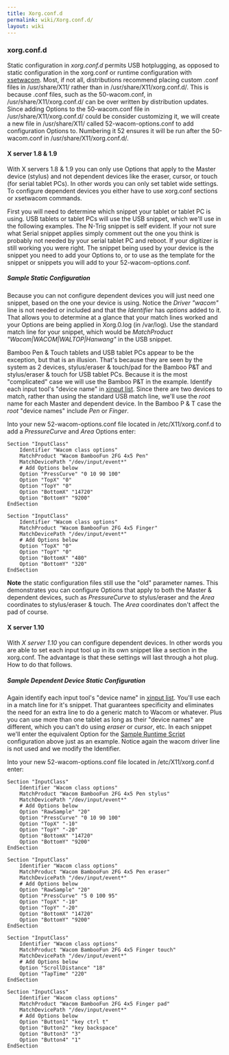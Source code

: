 ```yaml
---
title: Xorg.conf.d
permalink: wiki/Xorg.conf.d/
layout: wiki
---
```


### xorg.conf.d

Static configuration in *xorg.conf.d* permits USB hotplugging, as
opposed to static configuration in the xorg.conf or runtime
configuration with [xsetwacom](xsetwacom "wikilink"). Most, if not all,
distributions recommend placing custom .conf files in /usr/share/X11/
rather than in /usr/share/X11/xorg.conf.d/. This is because .conf files,
such as the 50-wacom.conf, in /usr/share/X11/xorg.conf.d/ can be over
written by distribution updates. Since adding Options to the
50-wacom.conf file in /usr/share/X11/xorg.conf.d/ could be consider
customizing it, we will create a new file in /usr/share/X11/ called
52-wacom-options.conf to add configuration Options to. Numbering it 52
ensures it will be run after the 50-wacom.conf in
/usr/share/X11/xorg.conf.d/.

#### X server 1.8 & 1.9

With X servers 1.8 & 1.9 you can only use Options that apply to the
Master device (stylus) and not dependent devices like the eraser,
cursor, or touch (for serial tablet PCs). In other words you can only
set tablet wide settings. To configure dependent devices you either have
to use xorg.conf sections or xsetwacom commands.

First you will need to determine which snippet your tablet or tablet PC
is using. USB tablets or tablet PCs will use the USB snippet, which
we'll use in the following examples. The N-Trig snippet is self evident.
If your not sure what Serial snippet applies simply comment out the one
you think is probably not needed by your serial tablet PC and reboot. If
your digitizer is still working you were right. The snippet being used
by your device is the snippet you need to add your Options to, or to use
as the template for the snippet or snippets you will add to your
52-wacom-options.conf.

##### Sample Static Configuration

Because you can not configure dependent devices you will just need one
snippet, based on the one your device is using. Notice the *Driver
"wacom"* line is not needed or included and that the *Identifier* has
*options* added to it. That allows you to determine at a glance that
your match lines worked and your Options are being applied in Xorg.0.log
(in /var/log). Use the standard match line for your snippet, which would
be *MatchProduct "Wacom\|WACOM\|WALTOP\|Hanwang"* in the USB snippet.

Bamboo Pen & Touch tablets and USB tablet PCs appear to be the
exception, but that is an illusion. That's because they are seen by the
system as 2 devices, stylus/eraser & touch/pad for the Bamboo P&T and
stylus/eraser & touch for USB tablet PCs. Because it is the most
"complicated" case we will use the Bamboo P&T in the example. Identify
each input tool's "device name" in [xinput list](xinput "wikilink").
Since there are two devices to match, rather than using the standard USB
match line, we'll use the *root* name for each Master and dependent
device. In the Bamboo P & T case the *root* "device names" include *Pen*
or *Finger*.

Into your new 52-wacom-options.conf file located in /etc/X11/xorg.conf.d
to add a *PressureCurve* and *Area* Options enter:

    Section "InputClass"
        Identifier "Wacom class options"
        MatchProduct "Wacom BambooFun 2FG 4x5 Pen"
        MatchDevicePath "/dev/input/event*"
        # Add Options below
        Option "PressCurve" "0 10 90 100"
        Option "TopX" "0"
        Option "TopY" "0"
        Option "BottomX" "14720"
        Option "BottomY" "9200"
    EndSection

    Section "InputClass"
        Identifier "Wacom class options"
        MatchProduct "Wacom BambooFun 2FG 4x5 Finger"
        MatchDevicePath "/dev/input/event*"
        # Add Options below
        Option "TopX" "0"
        Option "TopY" "0"
        Option "BottomX" "480"
        Option "BottomY" "320"
    EndSection

**Note** the static configuration files still use the "old" parameter
names. This demonstrates you can configure Options that apply to both
the Master & dependent devices, such as *PressureCurve* to stylus/eraser
and the *Area* coordinates to stylus/eraser & touch. The *Area*
coordinates don't affect the pad of course.

#### X server 1.10

With *X server 1.10* you can configure dependent devices. In other words
you are able to set each input tool up in its own snippet like a section
in the xorg.conf. The advantage is that these settings will last through
a hot plug. How to do that follows.

##### Sample Dependent Device Static Configuration

Again identify each input tool's "device name" in [xinput
list](xinput "wikilink"). You'll use each in a match line for it's
snippet. That guarantees specificity and eliminates the need for an
extra line to do a generic match to Wacom or whatever. Plus you can use
more than one tablet as long as their "device names" are different,
which you can't do using *eraser* or *cursor*, etc. In each snippet
we'll enter the equivalent Option for the [Sample Runtime
Script](/wiki/Sample_Runtime_Script "wikilink") configuration above just as an
example. Notice again the wacom driver line is not used and we modify
the Identifier.

Into your new 52-wacom-options.conf file located in /etc/X11/xorg.conf.d
enter:

    Section "InputClass"
        Identifier "Wacom class options"
        MatchProduct "Wacom BambooFun 2FG 4x5 Pen stylus"
        MatchDevicePath "/dev/input/event*"
        # Add Options below
        Option "RawSample" "20"
        Option "PressCurve" "0 10 90 100"
        Option "TopX" "-10"
        Option "TopY" "-20"
        Option "BottomX" "14720"
        Option "BottomY" "9200"
    EndSection

    Section "InputClass"
        Identifier "Wacom class options"
        MatchProduct "Wacom BambooFun 2FG 4x5 Pen eraser"
        MatchDevicePath "/dev/input/event*"
        # Add Options below
        Option "RawSample" "20"
        Option "PressCurve" "5 0 100 95"
        Option "TopX" "-10"
        Option "TopY" "-20"
        Option "BottomX" "14720"
        Option "BottomY" "9200"
    EndSection

    Section "InputClass"
        Identifier "Wacom class options"
        MatchProduct "Wacom BambooFun 2FG 4x5 Finger touch"
        MatchDevicePath "/dev/input/event*"
        # Add Options below
        Option "ScrollDistance" "18"
        Option "TapTime" "220"
    EndSection

    Section "InputClass"
        Identifier "Wacom class options"
        MatchProduct "Wacom BambooFun 2FG 4x5 Finger pad"
        MatchDevicePath "/dev/input/event*"
        # Add Options below
        Option "Button1" "key ctrl t"
        Option "Button2" "key backspace"
        Option "Button3" "3"
        Option "Button4" "1"
    EndSection
